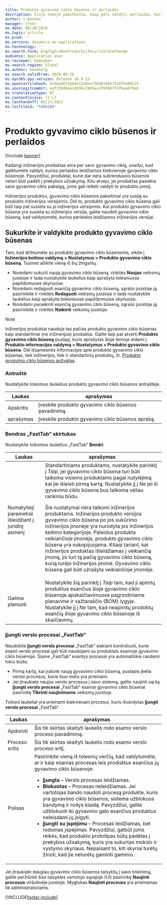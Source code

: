 ```yaml
---
title: Produkto gyvavimo ciklo būsenos ir perlaidos
description: Šioje temoje paaiškinta, kaip gali valdyti perlaidas, kurioms leidžiama būti visose gyvavimo ciklo būsenos kai inžinerijos produktas eina per savo gyvavimo ciklą.
author: t-benebo
manager: tfehr
ms.date: 09/28/2020
ms.topic: article
ms.prod: ''
ms.service: dynamics-ax-applications
ms.technology: ''
ms.search.form: EngChgEcoResProductLifecycleStateChange
audience: Application User
ms.reviewer: kamaybac
ms.search.region: Global
ms.author: benebotg
ms.search.validFrom: 2020-09-28
ms.dyn365.ops.version: Release 10.0.15
ms.openlocfilehash: 9c6ba9831b84e1220ee158d8186675107b490124
ms.sourcegitcommit: eaf330dbee1db96c20d5ac479f007747bea079eb
ms.translationtype: HT
ms.contentlocale: lt-LT
ms.lasthandoff: 02/15/2021
ms.locfileid: "5266180"
---
```

# <a name="product-lifecycle-states-and-transactions"></a>Produkto gyvavimo ciklo būsenos ir perlaidos

[!include [banner](../includes/banner.md)]

Kadangi inžinerijos produktas eina per savo gyvavimo ciklą, svarbu, kad galėtumėte valdyti, kurios perlaidos leidžiamos kiekvienoje gyvavimo ciklo būsenoje. Pavyzdžiui, produktai, kurie dar nėra subrendusios būsenos neturi būti padėti į prekybos užsakymą. Kitu atveju, jei produktas pasiekia savo gyvavimo ciklo pabaigą, jums gali reikėti valdyti to produkto įvestį.

Inžinerijos produktui, gyvavimo ciklo būsenos pakeitimai yra susiję su produkto inžinerijos versijomis. Dėl to, produkto gyvavimo ciklo būsena gali būti taip pat susieta su jo inžinerijos versijomis. Kai produkto gyvavimo ciklo būsena yra susieta su inžinerijos versija, galite naudoti gyvavimo ciklo būseną, kad valdytumėte, kurios perlaidos leidžiamos inžinerijos versijai.

## <a name="create-and-manage-product-lifecycle-states"></a>Sukurkite ir valdykite produkto gyvavimo ciklo būsenas

Tam, kad dirbtumėte su produkto gyvavimo ciklo būsenomis, eikite į **Inžinerijos keitimo valdymą \> Nustatymus \> Produkto gyvavimo ciklo būseną**. Tuomet atlikite vieną iš šių žingsnių.

- Norėdami sukurti naują gyvavimo ciklo būseną, rinkitės **Naujas** veiksmų juostoje ir tada nustatykite laukelius kaip aprašyta tolesniuose papildomuose skyriuose.
- Norėdami redaguoti esančią gyvavimo ciklo būseną, sąrašo juostoje ją pasirinkite ir rinkitės **Redaguoti** veiksmų juostoje ir tada nustatykite laukelius kaip aprašyta tolesniuose papildomuose skyriuose.
- Norėdami panaikinti esančią gyvavimo ciklo būseną, sąrašo juostoje ją pasirinkite ir rinkitės **Naikinti** veiksmų juostoje.

> [!NOTE]
> Inžinerijos produktai naudoja tas pačias produkto gyvavimo ciklo būsenas kaip standartiniai (ne inžinerijos) produktai. Galite taip pat atverti **Produkto gyvavimo ciklo būseną** puslapį, kuris aprašytas šioje temoje eidami į **Produkto informacijos valdymą \> Nustatymus \> Produkto gyvavimo ciklo būsena**. Dėl išsamesnės informacijos apie produkto gyvavimo ciklo būsenas, tiek inžinerijos, tiek ir standartinių produktų, žr. [Produkto gyvavimo ciklo būsenos apžvalga](../pim/product-lifecycle.md).

### <a name="header"></a>Antraštė

Nustatykite tolesnius laukelius produkto gyvavimo ciklo būsenos antraštėje.

| Laukas | aprašymas |
|---|---|
| Apskritis | Įveskite produkto gyvavimo ciklo būsenos pavadinimą. |
| aprašymas | Įveskite produkto gyvavimo ciklo būsenos aprašą. |

### <a name="general-fasttab"></a>Bendras „FastTab“ skirtukas

Nustatykite tolesnius laukelius „FastTab“ **Bendri**.

| Laukas | aprašymas |
|---|---|
| Numatytieji parametrai išleidžiant į juridinį asmenį | Standartiniams produktams, nustatykite parinktį į *Taip*, jei gyvavimo ciklo būsena turi būti taikoma visiems produktams pagal nutylėjimą kai jie išleisti pirmą kartą. Nustatykite jį į *Ne* jei ši gyvavimo ciklo būsena bus taikoma vėliau rankiniu būdu.<p>Šie nustatymai nėra taikomi inžinerijos produktams. Inžinerijos produkto versijos gyvavimo ciklo būsena po jos sukūrimo inžinerijos įmonėje yra nurodyta jos inžinerijos keitimo kategorijoje. Paleidus produkta veikiančioje įmonėje, produkto gyvavimo ciklo būsena yra nukopijuojama. Kitaip tariant, kai inžinerijos produktas išleidžiamas į veikiančią įmonę, jis turi tą pačią gyvavimo ciklo būseną, kurią turėjo inžinerijos įmonė. Gyvavimo ciklo būsena gali būti užrašyta veikiančioje įmonėje.</p> |
| Galima planuoti | Nustatykite šią parinktį į *Taip* tam, kad ji apimtų produktus esančius šioje gyvavimo ciklo būsenoje apskaičiavimuose pagrindiniame planavime ir važtaraščio (BOM) lygyje. Nustatykite jį į *Ne* tam, kad neapimtų prodoktų esančių šioje gyvavimo ciklo būsenoje iš skaičiavimų. |

### <a name="enabled-business-processes-fasttab"></a>Įjungti verslo procesai „FastTab“

Naudokite **Įjungti verslo procesai** „FastTab“ siekiant kontroliuoti, kurie esami verslo procesai gali būti naudojami su produktais esamoje gyvavimo ciklo būsenoje. Šiame „FastTab“ esantys procesai yra automatiškai randami tokiu būdu:

- Pirmą kartą, kai įrašote naują gyvavimo ciklo būseną, puslapis įkelia verslo procesus, kurie šiuo metu yra prieinami.
- Jei įtraukiate naujus verslo procesus į savo sistemą, galite naujinti sąršą **Įjungti verslo procesai** „FastTab“ esamai gyvavimo ciklo būsenai pasirinkę **TIkrinti naujinimams** veiksmų juostoje.

Tolesni laukeliai yra prieinami kiekvienam procesui, kuris išvardytas **Įjungti verslo procesai** „FastTab“.

| Laukas | aprašymas |
|---|---|
| Apdoroti | Šis tik skirtas skaityti laukelis rodo esamo verslo proceso pavadinimą. |
| Proceso sritis | Šis tik skirtas skaityti laukelis rodo esamo verslo proceso sritį. |
| Polisas | Pasirinkite vieną iš tolesnių verčių, kad valdytumėte, ar ir kaip esamas procesas leis produktus esančius jų gyvavimo ciklo būsenoje:<ul><li>**Įjungta** – Verslo procesas leidžiamas.</li><li>**Blokuotas** – Procesas neleidžiamas. Jei vartotojas bando naudoti procesą produkte, kuris yra gyvavimo ciklo būsenos, sistema užblokuos bandymą ir rodys klaidą. Pavyzdžiui, galite užblokuoti iki gyvavimo galo esančius produktus neleisdami jų įsigyti.</li><li>**Įjungti su įspėjimu** – Procesas leidžiamas, bet rodomas įspėjimas. Pavyzdžiui, galbūt jums reikės, kad produkto prototipas būtų padėtas į prekybos užsakymą, kuris yra sukurtas mokslo ir vystymo skyriaus. Nepaisant to, kiti skyriai turėtų žinoti, kad jie neturėtų gaminti gaminio.</li></ul> |

Jei įtraukiate daugiau gyvavimo ciklo būsenos taisyklių į savo tinkinimą, galite peržiūrėti šias taisykles vartotojo sąsajoje (UI) pasirinkę **Naujinti procesus** viršutinėje juostoje. Mygtukas **Naujinti proceuss** yra prieinamas tik administratoriams.


[!INCLUDE[footer-include](../../includes/footer-banner.md)]